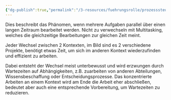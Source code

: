 ```yaml
---
{"dg-publish":true,"permalink":"/3-resources/fuehrungsrolle/prozesssteuerung/kanban/kontextwechsel/","created":"2024-04-14T16:14:44.703+02:00","updated":"2024-04-17T20:14:04.708+02:00"}
---
```



Dies beschreibt das Phänomen, wenn mehrere Aufgaben parallel über einen langen Zeitraum bearbeitet werden. Nicht zu verwechseln mit Multitasking, welches die gleichzeitige Bearbeitungen zur gleichen Zeit meint.

<style> .container {font-family: sans-serif; text-align: center;} .button-wrapper button {z-index: 1;height: 40px; width: 100px; margin: 10px;padding: 5px;} .excalidraw .App-menu_top .buttonList { display: flex;} .excalidraw-wrapper { height: 800px; margin: 50px; position: relative;} :root[dir="ltr"] .excalidraw .layer-ui__wrapper .zen-mode-transition.App-menu_bottom--transition-left {transform: none;} </style><script src="https://cdn.jsdelivr.net/npm/react@17/umd/react.production.min.js"></script><script src="https://cdn.jsdelivr.net/npm/react-dom@17/umd/react-dom.production.min.js"></script><script type="text/javascript" src="https://cdn.jsdelivr.net/npm/@excalidraw/excalidraw@0/dist/excalidraw.production.min.js"></script><div id="Drawing_2024-04-14_1620.43.excalidraw.md1"></div><script>(function(){const InitialData={"type":"excalidraw","version":2,"source":"https://github.com/zsviczian/obsidian-excalidraw-plugin/releases/tag/2.1.3","elements":[{"type":"freedraw","version":37,"versionNonce":1918447469,"isDeleted":false,"id":"vCHVmo7B4NAvll2RarcYK","fillStyle":"solid","strokeWidth":2,"strokeStyle":"solid","roughness":1,"opacity":100,"angle":0,"x":-371.5,"y":-336.640625,"strokeColor":"#1e1e1e","backgroundColor":"transparent","width":561,"height":4,"seed":1017606083,"groupIds":[],"frameId":null,"roundness":null,"boundElements":[],"updated":1713104563476,"link":null,"locked":false,"points":[[0,0],[3,1],[11,1],[22,2],[32,2],[48,2],[63,2],[85,2],[112,3],[141,3],[173,3],[207,3],[243,3],[278,4],[313,4],[348,4],[382,4],[413,4],[446,4],[474,4],[495,3],[516,2],[531,2],[544,1],[553,1],[558,1],[560,0],[561,0],[561,0]],"lastCommittedPoint":null,"simulatePressure":true,"pressures":[]},{"type":"freedraw","version":43,"versionNonce":1587907043,"isDeleted":false,"id":"NdO5UKS3oycdYMRtcA7FK","fillStyle":"solid","strokeWidth":2,"strokeStyle":"solid","roughness":1,"opacity":100,"angle":0,"x":174.5,"y":-361.640625,"strokeColor":"#1e1e1e","backgroundColor":"transparent","width":100,"height":64,"seed":975480963,"groupIds":[],"frameId":null,"roundness":null,"boundElements":[],"updated":1713104563476,"link":null,"locked":false,"points":[[0,0],[1,0],[3,1],[7,4],[11,8],[15,10],[22,14],[28,16],[36,18],[45,19],[54,20],[63,21],[71,21],[79,20],[83,20],[87,20],[88,19],[88,20],[85,23],[81,28],[77,32],[72,36],[66,41],[59,46],[50,50],[39,54],[28,56],[19,58],[9,59],[0,62],[-7,62],[-9,63],[-12,63],[-12,64],[-12,64]],"lastCommittedPoint":null,"simulatePressure":true,"pressures":[]},{"type":"text","version":8,"versionNonce":1874508237,"isDeleted":false,"id":"jRVbQVBt","fillStyle":"solid","strokeWidth":2,"strokeStyle":"solid","roughness":1,"opacity":100,"angle":0,"x":321.5,"y":-348.640625,"strokeColor":"#1e1e1e","backgroundColor":"transparent","width":44.05995178222656,"height":50,"seed":1695621507,"groupIds":[],"frameId":null,"roundness":null,"boundElements":[],"updated":1713104563476,"link":null,"locked":false,"fontSize":20,"fontFamily":1,"text":"\nTime","rawText":"\nTime","textAlign":"left","verticalAlign":"top","containerId":null,"originalText":"\nTime","lineHeight":1.25},{"type":"freedraw","version":21,"versionNonce":163599747,"isDeleted":false,"id":"lV8y7ow4u2fUnttbZgej8","fillStyle":"solid","strokeWidth":2,"strokeStyle":"solid","roughness":1,"opacity":100,"angle":0,"x":-366.5,"y":-259.640625,"strokeColor":"#1e1e1e","backgroundColor":"transparent","width":4,"height":69,"seed":1740383853,"groupIds":[],"frameId":null,"roundness":null,"boundElements":[],"updated":1713104563476,"link":null,"locked":false,"points":[[0,0],[1,2],[1,8],[1,14],[1,18],[1,24],[2,31],[2,37],[2,44],[3,49],[3,55],[3,59],[3,63],[3,66],[4,67],[4,69],[4,69]],"lastCommittedPoint":null,"simulatePressure":true,"pressures":[]},{"type":"freedraw","version":97,"versionNonce":826013741,"isDeleted":false,"id":"yEtYQAR7ir44VjjvXTYLB","fillStyle":"solid","strokeWidth":2,"strokeStyle":"solid","roughness":1,"opacity":100,"angle":0,"x":-363.5,"y":-258.640625,"strokeColor":"#1e1e1e","backgroundColor":"transparent","width":396,"height":105,"seed":1077065005,"groupIds":[],"frameId":null,"roundness":null,"boundElements":[],"updated":1713104563476,"link":null,"locked":false,"points":[[0,0],[1,0],[2,0],[4,0],[7,1],[13,2],[19,3],[28,4],[34,4],[47,4],[57,5],[67,5],[75,5],[87,4],[103,3],[119,3],[133,2],[151,2],[168,1],[187,1],[207,0],[227,-1],[248,-1],[268,-1],[282,-1],[303,-1],[319,0],[330,0],[337,0],[344,0],[349,0],[353,0],[354,0],[355,0],[355,1],[356,1],[357,2],[358,2],[358,3],[358,4],[359,8],[361,14],[362,21],[365,33],[366,43],[368,52],[370,62],[370,67],[371,76],[373,83],[374,90],[377,101],[377,102],[377,104],[376,104],[370,103],[361,103],[353,102],[340,100],[327,99],[310,99],[291,97],[269,95],[249,94],[228,92],[209,92],[188,90],[171,90],[154,89],[138,89],[123,89],[110,90],[101,91],[90,92],[82,93],[75,94],[69,95],[64,95],[59,96],[54,97],[47,98],[40,99],[34,99],[21,99],[12,99],[8,100],[-1,99],[-7,99],[-11,99],[-14,99],[-18,98],[-19,98],[-19,98]],"lastCommittedPoint":null,"simulatePressure":true,"pressures":[]},{"type":"freedraw","version":26,"versionNonce":180399395,"isDeleted":false,"id":"MWxh7jBwEgpApjBZqYxb_","fillStyle":"solid","strokeWidth":2,"strokeStyle":"solid","roughness":1,"opacity":100,"angle":0,"x":47.5,"y":-268.640625,"strokeColor":"#1e1e1e","backgroundColor":"transparent","width":36,"height":150,"seed":961106029,"groupIds":[],"frameId":null,"roundness":null,"boundElements":[],"updated":1713104563476,"link":null,"locked":false,"points":[[0,0],[1,2],[2,5],[3,9],[4,14],[5,21],[7,30],[8,41],[10,55],[12,70],[14,86],[17,100],[20,113],[23,125],[25,134],[26,142],[28,146],[29,148],[29,150],[33,148],[36,144],[36,144]],"lastCommittedPoint":null,"simulatePressure":true,"pressures":[]},{"type":"freedraw","version":85,"versionNonce":13003405,"isDeleted":false,"id":"elTaefjzGVmO9UFcYu4hh","fillStyle":"solid","strokeWidth":2,"strokeStyle":"solid","roughness":1,"opacity":100,"angle":0,"x":61.5,"y":-265.640625,"strokeColor":"#1e1e1e","backgroundColor":"transparent","width":335,"height":154,"seed":484918029,"groupIds":[],"frameId":null,"roundness":null,"boundElements":[],"updated":1713104563476,"link":null,"locked":false,"points":[[0,0],[2,0],[4,2],[7,4],[13,5],[18,6],[25,8],[35,9],[49,9],[65,10],[85,10],[105,10],[131,10],[159,10],[180,8],[204,7],[226,5],[246,3],[266,2],[281,1],[292,1],[300,1],[305,1],[308,1],[308,3],[310,5],[311,8],[312,10],[312,13],[313,15],[313,17],[314,19],[314,22],[315,24],[316,27],[316,30],[317,32],[318,36],[319,40],[320,45],[322,52],[323,61],[325,70],[326,81],[327,92],[329,104],[329,113],[330,122],[331,132],[332,138],[332,145],[334,150],[335,152],[335,153],[335,154],[334,154],[329,154],[320,153],[307,151],[294,149],[277,147],[263,146],[241,144],[227,144],[200,141],[180,139],[158,137],[134,135],[119,133],[92,131],[72,130],[57,130],[44,130],[33,130],[26,131],[21,131],[16,132],[15,132],[13,133],[13,132],[13,132]],"lastCommittedPoint":null,"simulatePressure":true,"pressures":[]},{"type":"freedraw","version":54,"versionNonce":543366787,"isDeleted":false,"id":"xgRHb1BbS-Nv2EOXY2y75","fillStyle":"solid","strokeWidth":2,"strokeStyle":"solid","roughness":1,"opacity":100,"angle":0,"x":-364.5,"y":-39.640625,"strokeColor":"#1e1e1e","backgroundColor":"transparent","width":1,"height":36,"seed":1578303949,"groupIds":[],"frameId":null,"roundness":null,"boundElements":[],"updated":1713104572795,"link":null,"locked":false,"points":[[0,0],[0,1],[0,6],[0,11],[0,15],[0,19],[-1,23],[-1,27],[-1,30],[-1,32],[-1,33],[-1,35],[-1,36],[-1,36]],"lastCommittedPoint":null,"simulatePressure":true,"pressures":[]},{"type":"freedraw","version":103,"versionNonce":874665507,"isDeleted":false,"id":"RdKkt64Yx1fQETlWNI7Ey","fillStyle":"solid","strokeWidth":2,"strokeStyle":"solid","roughness":1,"opacity":100,"angle":0,"x":-364.5,"y":-55.640625,"strokeColor":"#1e1e1e","backgroundColor":"transparent","width":87,"height":87,"seed":185040237,"groupIds":[],"frameId":null,"roundness":null,"boundElements":[],"updated":1713104572795,"link":null,"locked":false,"points":[[0,0],[3,1],[5,2],[7,2],[12,3],[17,4],[23,5],[29,6],[37,6],[44,6],[51,7],[57,7],[59,7],[61,7],[62,7],[63,7],[65,8],[66,8],[66,9],[67,10],[67,11],[68,11],[68,12],[69,13],[70,14],[70,15],[70,16],[70,17],[70,19],[70,22],[69,24],[68,29],[67,33],[67,37],[66,41],[65,47],[64,54],[64,59],[63,64],[63,71],[63,77],[63,82],[62,85],[62,86],[62,87],[63,87],[64,87],[62,86],[56,85],[49,82],[42,81],[35,80],[27,78],[20,77],[13,74],[5,73],[0,71],[-5,69],[-9,69],[-13,68],[-15,67],[-17,67],[-17,67]],"lastCommittedPoint":null,"simulatePressure":true,"pressures":[]},{"type":"freedraw","version":66,"versionNonce":1717148099,"isDeleted":false,"id":"PBvwm6LSth-vTlfcIPigc","fillStyle":"solid","strokeWidth":2,"strokeStyle":"solid","roughness":1,"opacity":100,"angle":0,"x":-235.5,"y":-45.640625,"strokeColor":"#1e1e1e","backgroundColor":"transparent","width":8,"height":84,"seed":1556321645,"groupIds":[],"frameId":null,"roundness":null,"boundElements":[],"updated":1713104572795,"link":null,"locked":false,"points":[[0,0],[2,1],[3,3],[4,5],[5,8],[6,11],[7,15],[7,20],[8,25],[8,30],[8,35],[7,40],[7,45],[6,49],[6,53],[6,58],[5,63],[5,68],[4,72],[3,76],[2,79],[2,81],[2,82],[2,83],[2,84],[2,84]],"lastCommittedPoint":null,"simulatePressure":true,"pressures":[]},{"type":"freedraw","version":106,"versionNonce":1143433571,"isDeleted":false,"id":"Str9sX9yM78EK9g1G6BRw","fillStyle":"solid","strokeWidth":2,"strokeStyle":"solid","roughness":1,"opacity":100,"angle":0,"x":-219.5,"y":-47.640625,"strokeColor":"#1e1e1e","backgroundColor":"transparent","width":150,"height":106,"seed":365967757,"groupIds":[],"frameId":null,"roundness":null,"boundElements":[],"updated":1713104572795,"link":null,"locked":false,"points":[[0,0],[-1,0],[-2,2],[-3,3],[-4,4],[-5,4],[-2,5],[1,7],[6,9],[11,11],[18,16],[28,20],[37,23],[46,26],[56,29],[65,29],[76,30],[88,30],[97,29],[104,28],[110,27],[114,26],[116,25],[118,25],[119,25],[120,25],[120,28],[120,31],[120,34],[120,36],[120,40],[118,46],[116,49],[114,55],[112,60],[110,67],[108,75],[108,82],[108,88],[107,92],[107,95],[107,98],[107,101],[108,102],[108,104],[109,104],[108,104],[103,104],[95,104],[89,104],[78,105],[69,105],[59,105],[48,106],[37,105],[26,105],[14,105],[5,105],[-5,104],[-14,104],[-20,104],[-24,103],[-28,102],[-29,102],[-30,102],[-30,102]],"lastCommittedPoint":null,"simulatePressure":true,"pressures":[]},{"type":"freedraw","version":58,"versionNonce":853165315,"isDeleted":false,"id":"2lbNcDk1qZfU0K0tSpxZF","fillStyle":"solid","strokeWidth":2,"strokeStyle":"solid","roughness":1,"opacity":100,"angle":0,"x":-38.5,"y":-24.640625,"strokeColor":"#1e1e1e","backgroundColor":"transparent","width":4,"height":64,"seed":406208685,"groupIds":[],"frameId":null,"roundness":null,"boundElements":[],"updated":1713104572795,"link":null,"locked":false,"points":[[0,0],[0,3],[0,5],[-2,7],[-2,11],[-3,16],[-3,21],[-3,29],[-3,36],[-3,42],[-3,49],[-3,54],[-2,58],[-1,61],[0,63],[0,64],[1,64],[1,64]],"lastCommittedPoint":null,"simulatePressure":true,"pressures":[]},{"type":"freedraw","version":107,"versionNonce":1777380515,"isDeleted":false,"id":"IaraUsZBuAfgxpJ2m28lm","fillStyle":"solid","strokeWidth":2,"strokeStyle":"solid","roughness":1,"opacity":100,"angle":0,"x":-30.5,"y":-30.640625,"strokeColor":"#1e1e1e","backgroundColor":"transparent","width":144,"height":86,"seed":1791904205,"groupIds":[],"frameId":null,"roundness":null,"boundElements":[],"updated":1713104572795,"link":null,"locked":false,"points":[[0,0],[1,0],[5,2],[10,4],[15,5],[20,6],[26,7],[31,8],[35,8],[41,9],[46,9],[50,10],[54,10],[58,11],[62,11],[66,11],[72,10],[76,10],[79,10],[82,9],[84,9],[85,9],[86,9],[85,9],[84,10],[84,11],[82,13],[82,14],[81,17],[81,19],[80,22],[80,24],[80,27],[80,31],[80,34],[80,38],[80,41],[80,45],[80,49],[79,53],[79,57],[77,61],[76,64],[76,66],[76,70],[76,73],[76,74],[75,74],[72,74],[68,73],[64,71],[59,71],[55,70],[48,69],[40,69],[29,71],[18,73],[6,75],[-6,77],[-18,80],[-28,81],[-38,83],[-47,85],[-54,86],[-57,86],[-58,86],[-58,86]],"lastCommittedPoint":null,"simulatePressure":true,"pressures":[]},{"type":"freedraw","version":60,"versionNonce":756621379,"isDeleted":false,"id":"ORuoBMILAFXoD1PhZAuta","fillStyle":"solid","strokeWidth":2,"strokeStyle":"solid","roughness":1,"opacity":100,"angle":0,"x":104.5,"y":-22.640625,"strokeColor":"#1e1e1e","backgroundColor":"transparent","width":24,"height":73,"seed":43357005,"groupIds":[],"frameId":null,"roundness":null,"boundElements":[],"updated":1713104572795,"link":null,"locked":false,"points":[[0,0],[-2,2],[-2,3],[-2,6],[-1,8],[0,11],[1,15],[3,20],[5,24],[8,31],[13,43],[15,47],[16,52],[19,57],[20,62],[21,66],[22,70],[22,72],[22,73],[22,73]],"lastCommittedPoint":null,"simulatePressure":true,"pressures":[]},{"type":"freedraw","version":106,"versionNonce":1177690083,"isDeleted":false,"id":"QrGRDlZ2j0_sx0GTHqVKh","fillStyle":"solid","strokeWidth":2,"strokeStyle":"solid","roughness":1,"opacity":100,"angle":0,"x":115.5,"y":-24.640625,"strokeColor":"#1e1e1e","backgroundColor":"transparent","width":122,"height":116,"seed":1997302061,"groupIds":[],"frameId":null,"roundness":null,"boundElements":[],"updated":1713104572795,"link":null,"locked":false,"points":[[0,0],[4,0],[9,0],[16,1],[25,3],[34,4],[44,4],[52,4],[60,5],[68,5],[75,5],[80,5],[85,5],[89,4],[91,3],[94,3],[95,3],[97,3],[98,3],[98,4],[98,5],[98,13],[98,18],[98,24],[97,32],[97,40],[97,48],[98,55],[101,69],[106,81],[108,89],[111,97],[114,103],[116,108],[118,112],[119,115],[120,115],[121,116],[122,116],[122,115],[122,113],[122,111],[121,110],[120,109],[118,107],[114,105],[110,102],[104,100],[97,98],[88,96],[79,95],[71,94],[64,93],[54,92],[46,91],[38,90],[30,89],[25,89],[19,89],[14,89],[12,88],[11,88],[10,88],[9,88],[9,89],[9,89]],"lastCommittedPoint":null,"simulatePressure":true,"pressures":[]},{"type":"freedraw","version":57,"versionNonce":1061825411,"isDeleted":false,"id":"Trhj6SZKrrmaJb2PDnWuP","fillStyle":"solid","strokeWidth":2,"strokeStyle":"solid","roughness":1,"opacity":100,"angle":0,"x":296.5,"y":-13.640625,"strokeColor":"#1e1e1e","backgroundColor":"transparent","width":10,"height":72,"seed":876352589,"groupIds":[],"frameId":null,"roundness":null,"boundElements":[],"updated":1713104572795,"link":null,"locked":false,"points":[[0,0],[0,4],[2,9],[3,16],[4,22],[4,29],[5,36],[6,44],[7,51],[7,58],[8,63],[8,65],[9,68],[10,70],[10,71],[10,72],[10,72]],"lastCommittedPoint":null,"simulatePressure":true,"pressures":[]},{"type":"freedraw","version":108,"versionNonce":1553974051,"isDeleted":false,"id":"0GUEmDNccu4NU9wDdqhXh","fillStyle":"solid","strokeWidth":2,"strokeStyle":"solid","roughness":1,"opacity":100,"angle":0,"x":299.5,"y":-26.640625,"strokeColor":"#1e1e1e","backgroundColor":"transparent","width":114,"height":97,"seed":1621158669,"groupIds":[],"frameId":null,"roundness":null,"boundElements":[],"updated":1713104572795,"link":null,"locked":false,"points":[[0,0],[3,1],[8,2],[14,4],[23,7],[31,10],[41,13],[49,14],[55,15],[62,16],[72,17],[74,17],[79,17],[85,16],[88,16],[91,16],[94,16],[97,16],[99,16],[101,16],[103,17],[103,19],[103,22],[102,25],[100,29],[100,32],[99,36],[98,39],[98,43],[96,49],[95,54],[95,59],[94,62],[94,67],[94,72],[94,77],[94,82],[94,86],[94,89],[94,91],[95,91],[96,91],[97,91],[96,91],[95,91],[94,90],[92,89],[88,88],[81,88],[73,88],[64,88],[56,88],[45,90],[37,91],[30,93],[22,94],[17,94],[12,95],[8,96],[4,96],[1,97],[-1,97],[-3,97],[-6,97],[-8,97],[-10,97],[-11,97],[-11,97]],"lastCommittedPoint":null,"simulatePressure":true,"pressures":[]},{"type":"freedraw","version":28,"versionNonce":1843607267,"isDeleted":false,"id":"hcjmLZvVeLXE_fi18ohEs","fillStyle":"solid","strokeWidth":2,"strokeStyle":"solid","roughness":1,"opacity":100,"angle":0,"x":-281.5,"y":-250.640625,"strokeColor":"#1e1e1e","backgroundColor":"transparent","width":14,"height":88,"seed":375093997,"groupIds":[],"frameId":null,"roundness":null,"boundElements":[],"updated":1713104563477,"link":null,"locked":false,"points":[[0,0],[-1,0],[-2,4],[-3,8],[-4,11],[-5,15],[-5,20],[-6,25],[-7,30],[-9,36],[-10,41],[-11,45],[-11,49],[-12,54],[-13,58],[-13,64],[-13,67],[-13,73],[-14,77],[-14,81],[-14,84],[-14,86],[-14,88],[-14,88]],"lastCommittedPoint":null,"simulatePressure":true,"pressures":[]},{"type":"freedraw","version":27,"versionNonce":1044012237,"isDeleted":false,"id":"Wc2reaJW-S37Pm0HnDcBm","fillStyle":"solid","strokeWidth":2,"strokeStyle":"solid","roughness":1,"opacity":100,"angle":0,"x":-148.5,"y":-250.640625,"strokeColor":"#1e1e1e","backgroundColor":"transparent","width":6,"height":76,"seed":1670577741,"groupIds":[],"frameId":null,"roundness":null,"boundElements":[],"updated":1713104563477,"link":null,"locked":false,"points":[[0,0],[0,1],[0,3],[1,6],[1,10],[2,14],[4,19],[4,24],[5,29],[6,36],[6,41],[6,45],[6,50],[6,53],[6,58],[6,62],[6,64],[5,68],[4,71],[4,73],[3,75],[3,76],[3,76]],"lastCommittedPoint":null,"simulatePressure":true,"pressures":[]},{"type":"freedraw","version":28,"versionNonce":515924611,"isDeleted":false,"id":"L3rWN6_1XXsRnGDM9AniM","fillStyle":"solid","strokeWidth":2,"strokeStyle":"solid","roughness":1,"opacity":100,"angle":0,"x":141.5,"y":-240.640625,"strokeColor":"#1e1e1e","backgroundColor":"transparent","width":29,"height":128,"seed":1536386893,"groupIds":[],"frameId":null,"roundness":null,"boundElements":[],"updated":1713104563477,"link":null,"locked":false,"points":[[0,0],[0,2],[1,6],[1,10],[2,16],[5,23],[6,29],[9,36],[12,44],[14,50],[17,56],[20,65],[21,72],[24,80],[25,86],[26,94],[27,101],[28,107],[28,112],[29,119],[29,123],[29,126],[29,128],[29,128]],"lastCommittedPoint":null,"simulatePressure":true,"pressures":[]},{"type":"freedraw","version":33,"versionNonce":1976515373,"isDeleted":false,"id":"Bm9l4rzOHS10w2ILfO9qd","fillStyle":"solid","strokeWidth":2,"strokeStyle":"solid","roughness":1,"opacity":100,"angle":0,"x":282.5,"y":-252.640625,"strokeColor":"#1e1e1e","backgroundColor":"transparent","width":9,"height":154,"seed":2112044717,"groupIds":[],"frameId":null,"roundness":null,"boundElements":[],"updated":1713104563477,"link":null,"locked":false,"points":[[0,0],[0,6],[0,7],[0,9],[0,14],[0,18],[0,22],[1,29],[2,35],[3,39],[4,45],[5,52],[6,59],[7,67],[8,74],[8,82],[9,88],[9,97],[9,106],[9,116],[9,121],[9,123],[9,136],[9,141],[9,143],[9,148],[9,151],[9,154],[9,154]],"lastCommittedPoint":null,"simulatePressure":true,"pressures":[]},{"type":"freedraw","version":62,"versionNonce":1453418179,"isDeleted":false,"id":"C8mqLlCeKqNrpZbMpJMCE","fillStyle":"solid","strokeWidth":2,"strokeStyle":"solid","roughness":1,"opacity":100,"angle":0,"x":438.5,"y":-19.640625,"strokeColor":"#1e1e1e","backgroundColor":"transparent","width":7,"height":86,"seed":1931223533,"groupIds":[],"frameId":null,"roundness":null,"boundElements":[],"updated":1713104572795,"link":null,"locked":false,"points":[[0,0],[0,1],[0,4],[1,8],[1,12],[1,17],[1,24],[-1,32],[-2,40],[-2,47],[-4,54],[-5,60],[-6,65],[-6,70],[-6,75],[-6,79],[-6,82],[-6,83],[-6,85],[-6,86],[-5,86],[-5,86]],"lastCommittedPoint":null,"simulatePressure":true,"pressures":[]},{"type":"freedraw","version":99,"versionNonce":1408079459,"isDeleted":false,"id":"8iq44NoLRR3tE-Km19o6g","fillStyle":"solid","strokeWidth":2,"strokeStyle":"solid","roughness":1,"opacity":100,"angle":0,"x":444.5,"y":-13.640625,"strokeColor":"#1e1e1e","backgroundColor":"transparent","width":153,"height":93,"seed":1290388621,"groupIds":[],"frameId":null,"roundness":null,"boundElements":[],"updated":1713104572795,"link":null,"locked":false,"points":[[0,0],[2,0],[4,0],[6,0],[8,1],[12,3],[17,4],[20,6],[27,7],[31,9],[36,10],[40,10],[47,11],[55,13],[61,14],[69,14],[76,14],[83,14],[90,14],[95,14],[100,14],[104,14],[107,13],[110,13],[110,15],[111,21],[111,26],[111,32],[111,38],[111,47],[111,53],[111,60],[111,66],[111,71],[111,74],[111,77],[111,79],[111,81],[112,82],[114,83],[115,83],[115,84],[112,84],[107,84],[99,85],[89,85],[77,86],[65,86],[52,86],[40,86],[27,86],[14,87],[4,88],[-10,90],[-22,91],[-30,92],[-35,93],[-38,93],[-38,93]],"lastCommittedPoint":null,"simulatePressure":true,"pressures":[]},{"type":"freedraw","version":77,"versionNonce":592630275,"isDeleted":false,"id":"dGKazXm54TTO7erzeAhML","fillStyle":"solid","strokeWidth":2,"strokeStyle":"solid","roughness":1,"opacity":100,"angle":0,"x":-304.5,"y":84.359375,"strokeColor":"#1e1e1e","backgroundColor":"transparent","width":66,"height":10,"seed":588393795,"groupIds":[],"frameId":null,"roundness":null,"boundElements":[],"updated":1713104572796,"link":null,"locked":false,"points":[[0,0],[2,0],[3,0],[5,0],[6,0],[6,1],[7,1],[9,2],[11,3],[13,4],[15,6],[17,8],[19,8],[21,9],[24,9],[28,10],[29,10],[33,10],[36,10],[40,10],[42,9],[45,9],[47,9],[49,9],[51,9],[52,9],[53,9],[55,10],[56,10],[57,10],[59,10],[60,10],[61,10],[63,10],[64,10],[65,10],[66,10],[66,10]],"lastCommittedPoint":null,"simulatePressure":true,"pressures":[]},{"type":"freedraw","version":57,"versionNonce":902797731,"isDeleted":false,"id":"dPdwO74jW50y6Q_wTA6YN","fillStyle":"solid","strokeWidth":2,"strokeStyle":"solid","roughness":1,"opacity":100,"angle":0,"x":-300.5,"y":65.359375,"strokeColor":"#1e1e1e","backgroundColor":"transparent","width":4,"height":31,"seed":1234107043,"groupIds":[],"frameId":null,"roundness":null,"boundElements":[],"updated":1713104572796,"link":null,"locked":false,"points":[[0,0],[0,1],[0,2],[0,3],[-1,6],[-1,8],[-1,10],[-1,13],[-1,16],[-2,19],[-2,22],[-3,23],[-3,26],[-4,27],[-4,28],[-4,30],[-4,31],[-4,31]],"lastCommittedPoint":null,"simulatePressure":true,"pressures":[]},{"type":"freedraw","version":57,"versionNonce":1485991235,"isDeleted":false,"id":"IFwoMIMWez_P75pOTosl-","fillStyle":"solid","strokeWidth":2,"strokeStyle":"solid","roughness":1,"opacity":100,"angle":0,"x":-234.5,"y":74.359375,"strokeColor":"#1e1e1e","backgroundColor":"transparent","width":1,"height":42,"seed":1002328963,"groupIds":[],"frameId":null,"roundness":null,"boundElements":[],"updated":1713104572796,"link":null,"locked":false,"points":[[0,0],[0,3],[0,4],[1,5],[1,7],[1,11],[1,14],[1,17],[1,20],[1,24],[1,27],[0,32],[0,34],[0,37],[0,39],[0,41],[0,42],[0,42]],"lastCommittedPoint":null,"simulatePressure":true,"pressures":[]},{"type":"text","version":99,"versionNonce":788122851,"isDeleted":false,"id":"skLv7bQf","fillStyle":"solid","strokeWidth":2,"strokeStyle":"solid","roughness":1,"opacity":100,"angle":0,"x":-327.5,"y":139.359375,"strokeColor":"#1e1e1e","backgroundColor":"transparent","width":103.159912109375,"height":25,"seed":1157109859,"groupIds":[],"frameId":null,"roundness":null,"boundElements":[],"updated":1713104572796,"link":null,"locked":false,"fontSize":20,"fontFamily":1,"text":"Switch gap","rawText":"Switch gap","textAlign":"left","verticalAlign":"top","containerId":null,"originalText":"Switch gap","lineHeight":1.25},{"type":"text","version":36,"versionNonce":1182107907,"isDeleted":false,"id":"CZdqpQ6r","fillStyle":"solid","strokeWidth":2,"strokeStyle":"solid","roughness":1,"opacity":100,"angle":0,"x":-355.5,"y":-300.640625,"strokeColor":"#1e1e1e","backgroundColor":"transparent","width":65.43995666503906,"height":25,"seed":1535475811,"groupIds":[],"frameId":null,"roundness":null,"boundElements":[],"updated":1713104563477,"link":null,"locked":false,"fontSize":20,"fontFamily":1,"text":"Task 1","rawText":"Task 1","textAlign":"left","verticalAlign":"top","containerId":null,"originalText":"Task 1","lineHeight":1.25},{"type":"text","version":41,"versionNonce":343651715,"isDeleted":false,"id":"rcPdgVxv","fillStyle":"solid","strokeWidth":2,"strokeStyle":"solid","roughness":1,"opacity":100,"angle":0,"x":-254.84497833251953,"y":-301.140625,"strokeColor":"#1e1e1e","backgroundColor":"transparent","width":74.25994873046875,"height":25,"seed":735581827,"groupIds":[],"frameId":null,"roundness":null,"boundElements":[],"updated":1713112211766,"link":null,"locked":false,"fontSize":20,"fontFamily":1,"text":"Task 2","rawText":"Task 2","textAlign":"left","verticalAlign":"top","containerId":null,"originalText":"Task 2","lineHeight":1.25},{"type":"text","version":54,"versionNonce":1904439459,"isDeleted":false,"id":"BPrATisj","fillStyle":"solid","strokeWidth":2,"strokeStyle":"solid","roughness":1,"opacity":100,"angle":0,"x":56.78002166748047,"y":-290.140625,"strokeColor":"#1e1e1e","backgroundColor":"transparent","width":65.43995666503906,"height":25,"seed":1279730563,"groupIds":[],"frameId":null,"roundness":null,"boundElements":[],"updated":1713104563477,"link":null,"locked":false,"fontSize":20,"fontFamily":1,"text":"Task 1","rawText":"Task 1","textAlign":"left","verticalAlign":"top","containerId":null,"originalText":"Task 1","lineHeight":1.25},{"type":"text","version":77,"versionNonce":1864605453,"isDeleted":false,"id":"sBTAibmk","fillStyle":"solid","strokeWidth":2,"strokeStyle":"solid","roughness":1,"opacity":100,"angle":0,"x":179.78002166748047,"y":-287.140625,"strokeColor":"#1e1e1e","backgroundColor":"transparent","width":74.25994873046875,"height":25,"seed":132532867,"groupIds":[],"frameId":null,"roundness":null,"boundElements":[],"updated":1713104563477,"link":null,"locked":false,"fontSize":20,"fontFamily":1,"text":"Task 2","rawText":"Task 2","textAlign":"left","verticalAlign":"top","containerId":null,"originalText":"Task 2","lineHeight":1.25},{"type":"text","version":67,"versionNonce":1035166787,"isDeleted":false,"id":"v5qWHHrs","fillStyle":"solid","strokeWidth":2,"strokeStyle":"solid","roughness":1,"opacity":100,"angle":0,"x":-499.21997833251953,"y":-218.140625,"strokeColor":"#1e1e1e","backgroundColor":"transparent","width":86.85992431640625,"height":25,"seed":111619299,"groupIds":[],"frameId":null,"roundness":null,"boundElements":[],"updated":1713104563477,"link":null,"locked":false,"fontSize":20,"fontFamily":1,"text":"Projekt 1","rawText":"Projekt 1","textAlign":"left","verticalAlign":"top","containerId":null,"originalText":"Projekt 1","lineHeight":1.25},{"type":"text","version":51,"versionNonce":886453613,"isDeleted":false,"id":"wdahpjuT","fillStyle":"solid","strokeWidth":2,"strokeStyle":"solid","roughness":1,"opacity":100,"angle":0,"x":405.0700378417969,"y":-210.140625,"strokeColor":"#1e1e1e","backgroundColor":"transparent","width":95.67991638183594,"height":25,"seed":342028973,"groupIds":[],"frameId":null,"roundness":null,"boundElements":[],"updated":1713104563477,"link":null,"locked":false,"fontSize":20,"fontFamily":1,"text":"Projekt 2","rawText":"Projekt 2","textAlign":"left","verticalAlign":"top","containerId":null,"originalText":"Projekt 2","lineHeight":1.25},{"type":"freedraw","version":163,"versionNonce":1390666723,"isDeleted":false,"id":"hWqM842xzxZrJ4gI7lQqh","fillStyle":"solid","strokeWidth":2,"strokeStyle":"solid","roughness":1,"opacity":100,"angle":0,"x":-353.5,"y":-233.640625,"strokeColor":"#e03131","backgroundColor":"transparent","width":322,"height":76,"seed":1007519651,"groupIds":[],"frameId":null,"roundness":null,"boundElements":[],"updated":1713104563477,"link":null,"locked":false,"points":[[0,0],[3,0],[5,-1],[8,-3],[11,-5],[15,-8],[19,-11],[23,-14],[27,-16],[31,-18],[35,-20],[38,-22],[41,-23],[43,-24],[44,-24],[46,-24],[47,-24],[48,-24],[48,-23],[45,-20],[42,-15],[38,-11],[33,-6],[29,0],[24,6],[21,10],[19,15],[18,17],[18,19],[18,20],[19,21],[21,22],[24,23],[28,24],[39,22],[50,18],[63,14],[75,9],[88,5],[98,1],[106,-2],[112,-4],[114,-5],[115,-5],[115,-6],[115,-5],[114,-5],[114,-3],[110,3],[106,7],[100,14],[94,20],[88,27],[80,33],[72,39],[64,43],[59,46],[55,47],[59,47],[64,46],[82,40],[89,38],[97,35],[118,29],[126,27],[135,25],[154,22],[161,21],[166,21],[169,21],[169,22],[166,27],[163,31],[158,36],[157,38],[155,40],[152,42],[149,44],[147,45],[147,46],[149,46],[151,46],[154,45],[159,44],[166,42],[172,40],[179,38],[186,36],[192,33],[199,31],[207,30],[211,30],[214,29],[215,30],[215,31],[213,33],[211,35],[209,36],[209,37],[211,37],[214,37],[217,35],[220,34],[225,31],[232,28],[242,23],[251,19],[258,15],[264,12],[267,11],[270,10],[271,10],[271,12],[270,16],[267,23],[265,30],[262,36],[260,40],[259,44],[259,46],[261,46],[263,46],[267,45],[270,44],[277,40],[279,39],[285,34],[287,33],[288,32],[286,33],[284,34],[283,36],[282,37],[280,40],[278,42],[277,45],[276,46],[278,46],[280,46],[283,46],[287,45],[290,44],[295,43],[300,41],[306,38],[310,36],[315,34],[319,31],[321,30],[322,29],[322,30],[321,33],[319,37],[318,40],[316,43],[315,47],[314,50],[313,52],[312,52],[312,52]],"lastCommittedPoint":null,"simulatePressure":true,"pressures":[]},{"type":"freedraw","version":120,"versionNonce":1495494531,"isDeleted":false,"id":"Kdo2hMOM6414W7f299CNq","fillStyle":"solid","strokeWidth":2,"strokeStyle":"solid","roughness":1,"opacity":100,"angle":0,"x":83.5,"y":-218.640625,"strokeColor":"#2f9e44","backgroundColor":"transparent","width":256,"height":101,"seed":1382716045,"groupIds":[],"frameId":null,"roundness":null,"boundElements":[],"updated":1713104563477,"link":null,"locked":false,"points":[[0,0],[-2,2],[-2,3],[-3,4],[-4,5],[-4,6],[-4,8],[-5,9],[-5,10],[-5,11],[-3,11],[5,7],[13,4],[21,1],[32,-3],[43,-6],[53,-9],[62,-11],[69,-12],[74,-13],[80,-14],[83,-15],[85,-15],[85,-13],[84,-8],[81,-2],[77,2],[73,7],[68,12],[61,19],[56,23],[52,27],[49,30],[48,31],[47,32],[47,33],[48,33],[51,33],[53,32],[57,32],[63,29],[71,28],[80,25],[88,23],[97,21],[105,19],[111,18],[118,18],[124,17],[128,17],[130,18],[131,18],[131,21],[132,24],[132,27],[132,33],[131,38],[129,42],[128,46],[126,50],[124,53],[124,54],[126,54],[127,54],[131,52],[136,49],[144,45],[155,39],[166,35],[176,32],[185,29],[195,26],[201,24],[206,23],[208,23],[209,23],[208,26],[205,32],[203,35],[199,39],[195,43],[191,48],[188,51],[186,52],[184,55],[183,56],[183,58],[184,58],[185,58],[188,58],[191,57],[195,55],[202,53],[210,51],[216,49],[222,48],[230,48],[231,47],[233,48],[235,49],[236,50],[236,54],[237,59],[239,65],[240,72],[240,77],[239,84],[239,85],[239,86],[241,86],[242,85],[243,85],[246,84],[247,84],[248,82],[250,81],[251,81],[251,81]],"lastCommittedPoint":null,"simulatePressure":true,"pressures":[]},{"type":"freedraw","version":103,"versionNonce":1821653123,"isDeleted":false,"id":"m6Lm7MsOWutJyp7rUSMJA","fillStyle":"solid","strokeWidth":2,"strokeStyle":"solid","roughness":1,"opacity":100,"angle":0,"x":-203.5,"y":-0.640625,"strokeColor":"#2f9e44","backgroundColor":"transparent","width":96,"height":59,"seed":1419971885,"groupIds":[],"frameId":null,"roundness":null,"boundElements":[],"updated":1713104572796,"link":null,"locked":false,"points":[[0,0],[2,-1],[7,-3],[12,-6],[20,-9],[29,-14],[37,-18],[44,-21],[50,-24],[53,-25],[53,-24],[52,-20],[50,-16],[50,-13],[48,-6],[46,-1],[44,4],[41,8],[39,12],[37,14],[36,16],[34,18],[34,19],[33,19],[34,19],[36,19],[38,19],[41,18],[46,14],[52,11],[60,6],[69,2],[79,-2],[86,-5],[92,-7],[95,-8],[96,-9],[96,-6],[94,-2],[92,0],[90,4],[87,8],[84,11],[81,16],[79,18],[78,21],[77,23],[76,25],[75,26],[75,27],[75,28],[77,28],[78,29],[79,29],[81,29],[82,29],[83,29],[85,28],[86,28],[87,28],[87,29],[87,31],[87,32],[87,34],[87,34]],"lastCommittedPoint":null,"simulatePressure":true,"pressures":[]},{"type":"freedraw","version":126,"versionNonce":1327509539,"isDeleted":false,"id":"cNwwdEFWIpKsKJoIumhgU","fillStyle":"solid","strokeWidth":2,"strokeStyle":"solid","roughness":1,"opacity":100,"angle":0,"x":144.5,"y":-1.640625,"strokeColor":"#2f9e44","backgroundColor":"transparent","width":65,"height":89,"seed":1118928365,"groupIds":[],"frameId":null,"roundness":null,"boundElements":[],"updated":1713104572796,"link":null,"locked":false,"points":[[0,0],[-2,0],[-5,1],[-7,3],[-9,3],[-11,3],[-12,3],[-12,4],[-11,3],[-9,3],[-7,2],[-6,1],[-3,-1],[-1,-3],[2,-6],[4,-8],[6,-11],[9,-13],[12,-16],[15,-19],[17,-20],[20,-21],[21,-21],[22,-21],[23,-21],[24,-21],[24,-18],[24,-16],[24,-12],[24,-8],[23,-4],[21,-1],[20,2],[19,6],[18,8],[17,10],[16,11],[15,12],[15,13],[17,15],[19,16],[22,18],[24,19],[25,19],[27,19],[28,19],[32,19],[35,18],[39,16],[43,13],[46,10],[50,8],[52,7],[53,6],[53,8],[53,12],[50,16],[50,19],[47,23],[44,29],[42,32],[40,36],[37,39],[37,40],[37,41],[40,41],[42,41],[43,41],[44,41],[46,41],[47,41],[48,41],[49,41],[50,41],[51,43],[51,45],[51,47],[51,50],[51,53],[51,57],[51,60],[50,63],[49,66],[49,68],[50,68],[51,68],[52,68],[52,68]],"lastCommittedPoint":null,"simulatePressure":true,"pressures":[]},{"type":"freedraw","version":120,"versionNonce":1485583299,"isDeleted":false,"id":"bHwPboUuPbOtP7zoz1xDV","fillStyle":"solid","strokeWidth":2,"strokeStyle":"solid","roughness":1,"opacity":100,"angle":0,"x":437.5,"y":10.359375,"strokeColor":"#2f9e44","backgroundColor":"transparent","width":99,"height":63,"seed":1390721357,"groupIds":[],"frameId":null,"roundness":null,"boundElements":[],"updated":1713104572796,"link":null,"locked":false,"points":[[0,0],[2,0],[4,0],[6,0],[7,0],[9,0],[11,0],[13,0],[15,-1],[16,-2],[19,-2],[21,-3],[24,-4],[27,-5],[29,-6],[31,-7],[33,-7],[34,-8],[35,-8],[36,-8],[36,-5],[35,-5],[35,0],[34,5],[33,10],[30,17],[29,20],[27,22],[26,24],[26,25],[27,25],[29,26],[30,25],[32,26],[33,26],[33,25],[34,25],[35,25],[37,25],[39,24],[42,23],[46,23],[49,22],[51,22],[52,22],[53,22],[53,23],[53,27],[52,29],[51,33],[50,37],[49,40],[47,43],[47,45],[46,46],[47,46],[49,46],[52,45],[55,43],[62,39],[67,35],[74,32],[78,28],[83,25],[86,24],[89,23],[90,23],[90,26],[90,30],[90,35],[90,40],[90,44],[90,48],[90,51],[90,53],[91,54],[93,54],[95,55],[96,55],[98,55],[99,55],[99,55]],"lastCommittedPoint":null,"simulatePressure":true,"pressures":[]},{"type":"freedraw","version":96,"versionNonce":1224131427,"isDeleted":false,"id":"YKFX-F7kz8UVVGldC4WVr","fillStyle":"solid","strokeWidth":2,"strokeStyle":"solid","roughness":1,"opacity":100,"angle":0,"x":-337.5,"y":-31.640625,"strokeColor":"#e03131","backgroundColor":"transparent","width":40,"height":51,"seed":1460816611,"groupIds":[],"frameId":null,"roundness":null,"boundElements":[],"updated":1713104572796,"link":null,"locked":false,"points":[[0,0],[-7,3],[-8,3],[-9,4],[-10,5],[-10,4],[-9,4],[-7,4],[-5,3],[-2,1],[0,-1],[3,-3],[6,-3],[7,-4],[8,-4],[8,-1],[8,2],[8,4],[7,8],[6,11],[4,12],[3,15],[2,16],[2,18],[2,19],[2,20],[3,20],[4,20],[5,19],[6,19],[7,18],[9,18],[10,17],[11,17],[12,16],[13,16],[14,17],[16,20],[17,24],[18,27],[18,31],[18,33],[18,37],[18,39],[18,40],[18,41],[19,40],[20,39],[22,38],[22,37],[23,37],[25,37],[26,38],[27,41],[28,44],[29,45],[30,47],[30,47]],"lastCommittedPoint":null,"simulatePressure":true,"pressures":[]},{"type":"freedraw","version":105,"versionNonce":1487822595,"isDeleted":false,"id":"Xf5aYPXCF0BbJAAhtuMlA","fillStyle":"solid","strokeWidth":2,"strokeStyle":"solid","roughness":1,"opacity":100,"angle":0,"x":-32.5,"y":6.359375,"strokeColor":"#e03131","backgroundColor":"transparent","width":80,"height":40,"seed":876285123,"groupIds":[],"frameId":null,"roundness":null,"boundElements":[],"updated":1713104572796,"link":null,"locked":false,"points":[[0,0],[1,-1],[2,-1],[3,-1],[4,-1],[5,-2],[6,-3],[7,-3],[8,-4],[10,-7],[12,-10],[15,-13],[18,-15],[20,-16],[25,-17],[27,-17],[30,-17],[32,-18],[34,-18],[35,-18],[35,-17],[35,-15],[35,-12],[34,-9],[33,-6],[31,-2],[30,2],[28,6],[25,11],[23,15],[22,18],[20,21],[20,22],[21,22],[22,22],[24,22],[25,22],[26,22],[28,21],[32,19],[35,18],[40,16],[44,14],[48,13],[50,13],[51,13],[51,15],[51,18],[51,19],[51,20],[52,20],[53,20],[55,21],[56,21],[58,21],[60,21],[62,21],[64,20],[67,19],[69,18],[72,17],[75,14],[77,13],[78,12],[79,11],[80,11],[80,11]],"lastCommittedPoint":null,"simulatePressure":true,"pressures":[]},{"type":"freedraw","version":122,"versionNonce":842106531,"isDeleted":false,"id":"My_7Q7NnVsDb-qRA_YGqA","fillStyle":"solid","strokeWidth":2,"strokeStyle":"solid","roughness":1,"opacity":100,"angle":0,"x":296.5,"y":5.359375,"strokeColor":"#e03131","backgroundColor":"transparent","width":105,"height":45,"seed":1102019395,"groupIds":[],"frameId":null,"roundness":null,"boundElements":[],"updated":1713104572796,"link":null,"locked":false,"points":[[0,0],[3,0],[4,0],[5,0],[5,-1],[6,-1],[7,-1],[8,-2],[11,-3],[14,-5],[17,-5],[20,-6],[23,-6],[24,-6],[26,-6],[27,-6],[28,-6],[28,-5],[29,-3],[29,-1],[29,1],[29,5],[29,7],[28,11],[26,15],[24,20],[22,22],[21,26],[21,27],[20,29],[21,29],[23,30],[24,30],[25,30],[26,29],[27,29],[27,28],[28,27],[30,25],[32,24],[36,21],[37,20],[40,18],[41,17],[43,17],[44,17],[44,16],[44,18],[44,22],[44,25],[44,29],[44,31],[43,33],[43,34],[45,34],[47,34],[51,33],[55,32],[62,30],[69,28],[77,26],[83,23],[90,22],[93,21],[96,20],[98,20],[99,20],[101,21],[102,22],[103,24],[104,27],[105,29],[105,31],[103,33],[103,36],[102,38],[102,39],[101,39],[100,39],[99,39],[99,37],[98,37],[98,36],[98,36]],"lastCommittedPoint":null,"simulatePressure":true,"pressures":[]},{"type":"freedraw","version":215,"versionNonce":1615659373,"isDeleted":false,"id":"68Pk0k4fjKeMZ1xkUWrD-","fillStyle":"solid","strokeWidth":2,"strokeStyle":"solid","roughness":1,"opacity":100,"angle":0,"x":1,"y":-102.140625,"strokeColor":"#1e1e1e","backgroundColor":"transparent","width":66,"height":10,"seed":1479462435,"groupIds":[],"frameId":null,"roundness":null,"boundElements":[],"updated":1713104568650,"link":null,"locked":false,"points":[[0,0],[2,0],[3,0],[5,0],[6,0],[6,1],[7,1],[9,2],[11,3],[13,4],[15,6],[17,8],[19,8],[21,9],[24,9],[28,10],[29,10],[33,10],[36,10],[40,10],[42,9],[45,9],[47,9],[49,9],[51,9],[52,9],[53,9],[55,10],[56,10],[57,10],[59,10],[60,10],[61,10],[63,10],[64,10],[65,10],[66,10],[66,10]],"lastCommittedPoint":null,"simulatePressure":true,"pressures":[]},{"type":"freedraw","version":195,"versionNonce":1399081933,"isDeleted":false,"id":"8Zkm-x3Vi5ApVEenVsEmO","fillStyle":"solid","strokeWidth":2,"strokeStyle":"solid","roughness":1,"opacity":100,"angle":0,"x":5,"y":-121.140625,"strokeColor":"#1e1e1e","backgroundColor":"transparent","width":4,"height":31,"seed":1108808131,"groupIds":[],"frameId":null,"roundness":null,"boundElements":[],"updated":1713104568650,"link":null,"locked":false,"points":[[0,0],[0,1],[0,2],[0,3],[-1,6],[-1,8],[-1,10],[-1,13],[-1,16],[-2,19],[-2,22],[-3,23],[-3,26],[-4,27],[-4,28],[-4,30],[-4,31],[-4,31]],"lastCommittedPoint":null,"simulatePressure":true,"pressures":[]},{"type":"freedraw","version":195,"versionNonce":1306741293,"isDeleted":false,"id":"FNna6fMsxQV6B0Gsfyjxs","fillStyle":"solid","strokeWidth":2,"strokeStyle":"solid","roughness":1,"opacity":100,"angle":0,"x":71,"y":-112.140625,"strokeColor":"#1e1e1e","backgroundColor":"transparent","width":1,"height":42,"seed":964026723,"groupIds":[],"frameId":null,"roundness":null,"boundElements":[],"updated":1713104568650,"link":null,"locked":false,"points":[[0,0],[0,3],[0,4],[1,5],[1,7],[1,11],[1,14],[1,17],[1,20],[1,24],[1,27],[0,32],[0,34],[0,37],[0,39],[0,41],[0,42],[0,42]],"lastCommittedPoint":null,"simulatePressure":true,"pressures":[]},{"type":"freedraw","version":98,"versionNonce":437642413,"isDeleted":false,"id":"Z0m_AxjtcyrlthWo9HrDY","fillStyle":"solid","strokeWidth":2,"strokeStyle":"solid","roughness":1,"opacity":100,"angle":0,"x":-114,"y":102.859375,"strokeColor":"#1e1e1e","backgroundColor":"transparent","width":66,"height":10,"seed":169777859,"groupIds":[],"frameId":null,"roundness":null,"boundElements":[],"updated":1713104644216,"link":null,"locked":false,"points":[[0,0],[2,0],[3,0],[5,0],[6,0],[6,1],[7,1],[9,2],[11,3],[13,4],[15,6],[17,8],[19,8],[21,9],[24,9],[28,10],[29,10],[33,10],[36,10],[40,10],[42,9],[45,9],[47,9],[49,9],[51,9],[52,9],[53,9],[55,10],[56,10],[57,10],[59,10],[60,10],[61,10],[63,10],[64,10],[65,10],[66,10],[66,10]],"lastCommittedPoint":null,"simulatePressure":true,"pressures":[]},{"type":"freedraw","version":78,"versionNonce":11454221,"isDeleted":false,"id":"NSg1kT0SL6YtOSaqiEFcx","fillStyle":"solid","strokeWidth":2,"strokeStyle":"solid","roughness":1,"opacity":100,"angle":0,"x":-110,"y":83.859375,"strokeColor":"#1e1e1e","backgroundColor":"transparent","width":4,"height":31,"seed":161761891,"groupIds":[],"frameId":null,"roundness":null,"boundElements":[],"updated":1713104644216,"link":null,"locked":false,"points":[[0,0],[0,1],[0,2],[0,3],[-1,6],[-1,8],[-1,10],[-1,13],[-1,16],[-2,19],[-2,22],[-3,23],[-3,26],[-4,27],[-4,28],[-4,30],[-4,31],[-4,31]],"lastCommittedPoint":null,"simulatePressure":true,"pressures":[]},{"type":"freedraw","version":78,"versionNonce":985423213,"isDeleted":false,"id":"-Tym0LhCGokGWmoRd-LS9","fillStyle":"solid","strokeWidth":2,"strokeStyle":"solid","roughness":1,"opacity":100,"angle":0,"x":-44,"y":92.859375,"strokeColor":"#1e1e1e","backgroundColor":"transparent","width":1,"height":42,"seed":1477641731,"groupIds":[],"frameId":null,"roundness":null,"boundElements":[],"updated":1713104644216,"link":null,"locked":false,"points":[[0,0],[0,3],[0,4],[1,5],[1,7],[1,11],[1,14],[1,17],[1,20],[1,24],[1,27],[0,32],[0,34],[0,37],[0,39],[0,41],[0,42],[0,42]],"lastCommittedPoint":null,"simulatePressure":true,"pressures":[]},{"type":"freedraw","version":115,"versionNonce":17347043,"isDeleted":false,"id":"je8m_7u2GkcS5GSaSasgB","fillStyle":"solid","strokeWidth":2,"strokeStyle":"solid","roughness":1,"opacity":100,"angle":0,"x":49,"y":106.859375,"strokeColor":"#1e1e1e","backgroundColor":"transparent","width":66,"height":10,"seed":848320653,"groupIds":[],"frameId":null,"roundness":null,"boundElements":[],"updated":1713104645897,"link":null,"locked":false,"points":[[0,0],[2,0],[3,0],[5,0],[6,0],[6,1],[7,1],[9,2],[11,3],[13,4],[15,6],[17,8],[19,8],[21,9],[24,9],[28,10],[29,10],[33,10],[36,10],[40,10],[42,9],[45,9],[47,9],[49,9],[51,9],[52,9],[53,9],[55,10],[56,10],[57,10],[59,10],[60,10],[61,10],[63,10],[64,10],[65,10],[66,10],[66,10]],"lastCommittedPoint":null,"simulatePressure":true,"pressures":[]},{"type":"freedraw","version":95,"versionNonce":1165917571,"isDeleted":false,"id":"xgt82UkI7Gf5oycCnR0C6","fillStyle":"solid","strokeWidth":2,"strokeStyle":"solid","roughness":1,"opacity":100,"angle":0,"x":53,"y":87.859375,"strokeColor":"#1e1e1e","backgroundColor":"transparent","width":4,"height":31,"seed":762298093,"groupIds":[],"frameId":null,"roundness":null,"boundElements":[],"updated":1713104645897,"link":null,"locked":false,"points":[[0,0],[0,1],[0,2],[0,3],[-1,6],[-1,8],[-1,10],[-1,13],[-1,16],[-2,19],[-2,22],[-3,23],[-3,26],[-4,27],[-4,28],[-4,30],[-4,31],[-4,31]],"lastCommittedPoint":null,"simulatePressure":true,"pressures":[]},{"type":"freedraw","version":95,"versionNonce":2088359203,"isDeleted":false,"id":"4gKkFTwyRUifolNVrjzY6","fillStyle":"solid","strokeWidth":2,"strokeStyle":"solid","roughness":1,"opacity":100,"angle":0,"x":119,"y":96.859375,"strokeColor":"#1e1e1e","backgroundColor":"transparent","width":1,"height":42,"seed":944986445,"groupIds":[],"frameId":null,"roundness":null,"boundElements":[],"updated":1713104645897,"link":null,"locked":false,"points":[[0,0],[0,3],[0,4],[1,5],[1,7],[1,11],[1,14],[1,17],[1,20],[1,24],[1,27],[0,32],[0,34],[0,37],[0,39],[0,41],[0,42],[0,42]],"lastCommittedPoint":null,"simulatePressure":true,"pressures":[]},{"type":"freedraw","version":90,"versionNonce":222926445,"isDeleted":false,"id":"jyxjjSiv1v63CFFkNkI32","fillStyle":"solid","strokeWidth":2,"strokeStyle":"solid","roughness":1,"opacity":100,"angle":0,"x":229,"y":112.859375,"strokeColor":"#1e1e1e","backgroundColor":"transparent","width":66,"height":10,"seed":734929923,"groupIds":[],"frameId":null,"roundness":null,"boundElements":[],"updated":1713104647243,"link":null,"locked":false,"points":[[0,0],[2,0],[3,0],[5,0],[6,0],[6,1],[7,1],[9,2],[11,3],[13,4],[15,6],[17,8],[19,8],[21,9],[24,9],[28,10],[29,10],[33,10],[36,10],[40,10],[42,9],[45,9],[47,9],[49,9],[51,9],[52,9],[53,9],[55,10],[56,10],[57,10],[59,10],[60,10],[61,10],[63,10],[64,10],[65,10],[66,10],[66,10]],"lastCommittedPoint":null,"simulatePressure":true,"pressures":[]},{"type":"freedraw","version":70,"versionNonce":1040597197,"isDeleted":false,"id":"l_9UoAGokEkTjyOjfGW2Q","fillStyle":"solid","strokeWidth":2,"strokeStyle":"solid","roughness":1,"opacity":100,"angle":0,"x":233,"y":93.859375,"strokeColor":"#1e1e1e","backgroundColor":"transparent","width":4,"height":31,"seed":1997581219,"groupIds":[],"frameId":null,"roundness":null,"boundElements":[],"updated":1713104647243,"link":null,"locked":false,"points":[[0,0],[0,1],[0,2],[0,3],[-1,6],[-1,8],[-1,10],[-1,13],[-1,16],[-2,19],[-2,22],[-3,23],[-3,26],[-4,27],[-4,28],[-4,30],[-4,31],[-4,31]],"lastCommittedPoint":null,"simulatePressure":true,"pressures":[]},{"type":"freedraw","version":70,"versionNonce":1518247725,"isDeleted":false,"id":"LbkN_gbB8_ALdZbSs2Vck","fillStyle":"solid","strokeWidth":2,"strokeStyle":"solid","roughness":1,"opacity":100,"angle":0,"x":299,"y":102.859375,"strokeColor":"#1e1e1e","backgroundColor":"transparent","width":1,"height":42,"seed":870399811,"groupIds":[],"frameId":null,"roundness":null,"boundElements":[],"updated":1713104647243,"link":null,"locked":false,"points":[[0,0],[0,3],[0,4],[1,5],[1,7],[1,11],[1,14],[1,17],[1,20],[1,24],[1,27],[0,32],[0,34],[0,37],[0,39],[0,41],[0,42],[0,42]],"lastCommittedPoint":null,"simulatePressure":true,"pressures":[]},{"type":"freedraw","version":112,"versionNonce":131753859,"isDeleted":false,"id":"GysJIi1ICwRmFXX9iP-ai","fillStyle":"solid","strokeWidth":2,"strokeStyle":"solid","roughness":1,"opacity":100,"angle":0,"x":375,"y":131.859375,"strokeColor":"#1e1e1e","backgroundColor":"transparent","width":66,"height":10,"seed":1316811341,"groupIds":[],"frameId":null,"roundness":null,"boundElements":[],"updated":1713104648536,"link":null,"locked":false,"points":[[0,0],[2,0],[3,0],[5,0],[6,0],[6,1],[7,1],[9,2],[11,3],[13,4],[15,6],[17,8],[19,8],[21,9],[24,9],[28,10],[29,10],[33,10],[36,10],[40,10],[42,9],[45,9],[47,9],[49,9],[51,9],[52,9],[53,9],[55,10],[56,10],[57,10],[59,10],[60,10],[61,10],[63,10],[64,10],[65,10],[66,10],[66,10]],"lastCommittedPoint":null,"simulatePressure":true,"pressures":[]},{"type":"freedraw","version":92,"versionNonce":533233443,"isDeleted":false,"id":"f7AS4hwCgV9jS8nS1Kh43","fillStyle":"solid","strokeWidth":2,"strokeStyle":"solid","roughness":1,"opacity":100,"angle":0,"x":379,"y":112.859375,"strokeColor":"#1e1e1e","backgroundColor":"transparent","width":4,"height":31,"seed":1545805997,"groupIds":[],"frameId":null,"roundness":null,"boundElements":[],"updated":1713104648536,"link":null,"locked":false,"points":[[0,0],[0,1],[0,2],[0,3],[-1,6],[-1,8],[-1,10],[-1,13],[-1,16],[-2,19],[-2,22],[-3,23],[-3,26],[-4,27],[-4,28],[-4,30],[-4,31],[-4,31]],"lastCommittedPoint":null,"simulatePressure":true,"pressures":[]},{"type":"freedraw","version":92,"versionNonce":760390339,"isDeleted":false,"id":"0KpwaI5y1fLK0-0_U0r5x","fillStyle":"solid","strokeWidth":2,"strokeStyle":"solid","roughness":1,"opacity":100,"angle":0,"x":445,"y":121.859375,"strokeColor":"#1e1e1e","backgroundColor":"transparent","width":1,"height":42,"seed":95716109,"groupIds":[],"frameId":null,"roundness":null,"boundElements":[],"updated":1713104648536,"link":null,"locked":false,"points":[[0,0],[0,3],[0,4],[1,5],[1,7],[1,11],[1,14],[1,17],[1,20],[1,24],[1,27],[0,32],[0,34],[0,37],[0,39],[0,41],[0,42],[0,42]],"lastCommittedPoint":null,"simulatePressure":true,"pressures":[]},{"type":"text","version":38,"versionNonce":56985827,"isDeleted":false,"id":"ZPHheMeU","fillStyle":"solid","strokeWidth":2,"strokeStyle":"solid","roughness":1,"opacity":100,"angle":0,"x":-367.2674674987793,"y":-91.541015625,"strokeColor":"#1e1e1e","backgroundColor":"transparent","width":65.43995666503906,"height":25,"seed":414629997,"groupIds":[],"frameId":null,"roundness":null,"boundElements":[],"updated":1713112208109,"link":null,"locked":false,"fontSize":20,"fontFamily":1,"text":"Task 1","rawText":"Task 1","textAlign":"left","verticalAlign":"top","containerId":null,"originalText":"Task 1","lineHeight":1.25},{"type":"text","version":73,"versionNonce":172304963,"isDeleted":false,"id":"yXntAHwX","fillStyle":"solid","strokeWidth":2,"strokeStyle":"solid","roughness":1,"opacity":100,"angle":0,"x":-192.8924674987793,"y":-70.291015625,"strokeColor":"#1e1e1e","backgroundColor":"transparent","width":65.43995666503906,"height":25,"seed":281865251,"groupIds":[],"frameId":null,"roundness":null,"boundElements":[],"updated":1713112210894,"link":null,"locked":false,"fontSize":20,"fontFamily":1,"text":"Task 1","rawText":"Task 1","textAlign":"left","verticalAlign":"top","containerId":null,"originalText":"Task 1","lineHeight":1.25},{"type":"text","version":62,"versionNonce":556724451,"isDeleted":false,"id":"wEAtSdKL","fillStyle":"solid","strokeWidth":2,"strokeStyle":"solid","roughness":1,"opacity":100,"angle":0,"x":-30.42746353149414,"y":-60.916015625,"strokeColor":"#1e1e1e","backgroundColor":"transparent","width":74.25994873046875,"height":25,"seed":7893187,"groupIds":[],"frameId":null,"roundness":null,"boundElements":[],"updated":1713112213317,"link":null,"locked":false,"fontSize":20,"fontFamily":1,"text":"Task 2","rawText":"Task 2","textAlign":"left","verticalAlign":"top","containerId":null,"originalText":"Task 2","lineHeight":1.25},{"type":"text","version":60,"versionNonce":1693203021,"isDeleted":false,"id":"NQCavUNi","fillStyle":"solid","strokeWidth":2,"strokeStyle":"solid","roughness":1,"opacity":100,"angle":0,"x":125.19753646850586,"y":-62.166015625,"strokeColor":"#1e1e1e","backgroundColor":"transparent","width":74.25994873046875,"height":25,"seed":157045795,"groupIds":[],"frameId":null,"roundness":null,"boundElements":[],"updated":1713112214553,"link":null,"locked":false,"fontSize":20,"fontFamily":1,"text":"Task 2","rawText":"Task 2","textAlign":"left","verticalAlign":"top","containerId":null,"originalText":"Task 2","lineHeight":1.25}],"appState":{"theme":"light","viewBackgroundColor":"#ffffff","currentItemStrokeColor":"#e03131","currentItemBackgroundColor":"transparent","currentItemFillStyle":"solid","currentItemStrokeWidth":2,"currentItemStrokeStyle":"solid","currentItemRoughness":1,"currentItemOpacity":100,"currentItemFontFamily":1,"currentItemFontSize":20,"currentItemTextAlign":"left","currentItemStartArrowhead":null,"currentItemEndArrowhead":"arrow","scrollX":537.9849891662598,"scrollY":511.365234375,"zoom":{"value":1.6},"currentItemRoundness":"round","gridSize":null,"gridColor":{"Bold":"#C9C9C9FF","Regular":"#EDEDEDFF"},"currentStrokeOptions":null,"previousGridSize":null,"frameRendering":{"enabled":true,"clip":true,"name":true,"outline":true}},"files":{}};InitialData.scrollToContent=true;App=()=>{const e=React.useRef(null),t=React.useRef(null),[n,i]=React.useState({width:void 0,height:void 0});return React.useEffect(()=>{i({width:t.current.getBoundingClientRect().width,height:t.current.getBoundingClientRect().height});const e=()=>{i({width:t.current.getBoundingClientRect().width,height:t.current.getBoundingClientRect().height})};return window.addEventListener("resize",e),()=>window.removeEventListener("resize",e)},[t]),React.createElement(React.Fragment,null,React.createElement("div",{className:"excalidraw-wrapper",ref:t},React.createElement(ExcalidrawLib.Excalidraw,{ref:e,width:n.width,height:n.height,initialData:InitialData,viewModeEnabled:!0,zenModeEnabled:!0,gridModeEnabled:!1})))},excalidrawWrapper=document.getElementById("Drawing_2024-04-14_1620.43.excalidraw.md1");ReactDOM.render(React.createElement(App),excalidrawWrapper);})();</script>

Jeder Wechsel zwischen 2 Kontexten, im Bild sind es 2 verschiedene Projekte, benötigt etwas Zeit, um sich im anderen Kontext wiederzufinden und effizient zu arbeiten.

Dabei entsteht der Wechsel meist unterbewusst und wird erzwungen durch Wartezeiten auf Abhängigkeiten, z.B. zuarbeiten von anderen Abteilungen, Wissensbeschaffung oder Entscheidungsprozesse. Das konzentrierte Arbeiten an einem Kontext wird am Ende die Arbeit eher abschließen, bedeutet aber auch eine entsprechende Vorbereitung, um Wartezeiten zu reduzieren.
